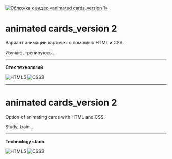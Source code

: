 [![Обложка к видео «animated cards_version 1»](./images/animated%20cards_version%201.jpg)](https://youtu.be/GHGCutkeY24)



# **animated cards_version 2**  


Вариант анимации карточек с помощью HTML и CSS.

Изучаю, тренируюсь...

---
**Стек технологий**

![HTML5](https://img.shields.io/badge/html5-%23E34F26.svg?style=for-the-badge&logo=html5&logoColor=white)   ![CSS3](https://img.shields.io/badge/css3-%231572B6.svg?style=for-the-badge&logo=css3&logoColor=white)


---
# **animated cards_version 2** 


Option of animating cards with HTML and CSS.

Study, train...

---
**Technology stack**

![HTML5](https://img.shields.io/badge/html5-%23E34F26.svg?style=for-the-badge&logo=html5&logoColor=white)   ![CSS3](https://img.shields.io/badge/css3-%231572B6.svg?style=for-the-badge&logo=css3&logoColor=white)
